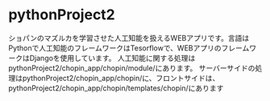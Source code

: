 # pythonProject2
ショパンのマズルカを学習させた人工知能を扱えるWEBアプリです。言語はPythonで人工知能のフレームワークはTesorflowで、WEBアプリのフレームワークはDjangoを使用しています。
人工知能に関する処理はpythonProject2/chopin_app/chopin/module/にあります。
サーバーサイドの処理はpythonProject2/chopin_app/chopin/に、フロントサイドは、pythonProject2/chopin_app/chopin/templates/chopin/にあります
